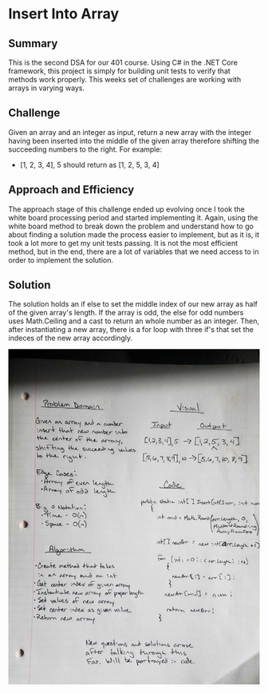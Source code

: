 # Insert Into Array

## Summary

This is the second DSA for our 401 course. Using C# in the .NET Core framework, this project is simply for building unit tests to verify that methods work properly.  This weeks set of challenges are working with arrays in varying ways.

## Challenge

Given an array and an integer as input, return a new array with the integer having been inserted into the middle of the given array therefore shifting the succeeding numbers to the right.  For example:

- \[1, 2, 3, 4\], 5 should return as \[1, 2, 5, 3, 4\]

## Approach and Efficiency

The approach stage of this challenge ended up evolving once I took the white board processing period and started implementing it.  Again, using the white board method to break down the problem and understand how to go about finding a solution made the process easier to implement, but as it is, it took a lot more to get my unit tests passing.  It is not the most efficient method, but in the end, there are a lot of variables that we need access to in order to implement the solution.

## Solution

The solution holds an if else to set the middle index of our new array as half of the given array's length.  If the array is odd, the else for odd numbers uses Math.Ceiling and a cast to return an whole number as an integer.  Then, after instantiating a new array, there is a for loop with three if's that set the indeces of the new array accordingly.

![Insert Array White Board](assets/arrayInsert.jpg)